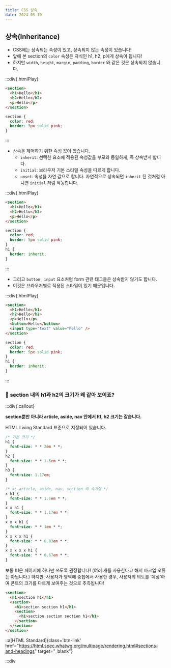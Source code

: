 ```yaml
---
title: CSS 상속
date: 2024-05-10
---
```


## 상속(Inheritance)

- CSS에는 상속되는 속성이 있고, 상속되지 않는 속성이 있습니다!
- 앞에 본 section의 `color` 속성은 자식인 h1, h2, p에게 상속이 됩니다!
- 하지만 `width`, `height`, `margin`, `padding`, `border` 와 같은 것은 상속되지 않습니다.

:::div{.htmlPlay}

```html
<section>
  <h1>Hello</h1>
  <h2>Hello</h2>
  <p>Hello</p>
</section>
```

```css
section {
  color: red;
  border: 5px solid pink;
}
```

:::

- 상속을 제어하기 위한 속성 값이 있습니다.
  - `inherit`: 선택한 요소에 적용된 속성값을 부모와 동일하게, 즉 상속받게 합니다.
  - `initial`: 브라우저 기본 스타일 속성을 따르게 합니다.
  - `unset`: 속성을 자연 값으로 합니다. 자연적으로 상속되면 `inherit` 된 것처럼 아니면 `initial` 처럼 작동합니다.

:::div{.htmlPlay}

```html
<section>
  <h1>Hello</h1>
  <h2>Hello</h2>
  <p>Hello</p>
</section>
```

```css
section {
  color: red;
  border: 5px solid pink;
}
h1 {
  border: inherit;
}
```

:::

- 그리고 `button` , `input` 요소처럼 form 관련 태그들은 상속받지 않기도 합니다.
- 이것은 브라우저별로 적용된 스타일이 있기 때문입니다.

:::div{.htmlPlay}

```html
<section>
  <h1>Hello</h1>
  <h2>Hello</h2>
  <p>Hello</p>
  <button>Hello</button>
  <input type="text" value="hello" />
</section>
```

```css
section {
  color: red;
  border: 5px solid pink;
}
h1 {
  border: inherit;
}
```

:::

### 🙋 **section 내의 h1과 h2의 크기가 왜 같아 보이죠?**

:::div{.callout}

**section뿐만 아니라 article, aside, nav 안에서 h1, h2 크기는 같습니다.**

HTML Living Standard 표준으로 지정되어 있습니다.

```css
/* 기본 크기 */
h1 {
  font-size: * * 2em * *;
}
h2 {
  font-size: * * 1.5em * *;
}
h3 {
  font-size: 1.17em;
}

/* x: article, aside, nav, section 의 속기형 */
x h1 {
  font-size: * * 1.5em * *;
}
x x h1 {
  font-size: * * 1.17em * *;
}
x x x h1 {
  font-size: * * 1em * *;
}
x x x x h1 {
  font-size: * * 0.83em * *;
}
x x x x x h1 {
  font-size: * * 0.67em * *;
}
```

보통 h1은 페이지에 하나만 쓰도록 권장합니다!
(여러 개를 사용한다고 해서 마크업 오류는 아닙니다.)
하지만, 사용자가 영역에 중첩에서 사용한 경우, 사용자의 의도를 ‘예상’하여 폰트의 크기를 다르게 보여주는 것으로 추측됩니다!

```html
<section>
  <h1>section h1</h1>
  <section>
    <h1>section section h1</h1>
    <section>
      <h1>section section section h1</h1>
    </section>
  </section>
</section>
```

::a[HTML Standard]{class='btn-link' href="https://html.spec.whatwg.org/multipage/rendering.html#sections-and-headings" target="\_blank"}

:::div
